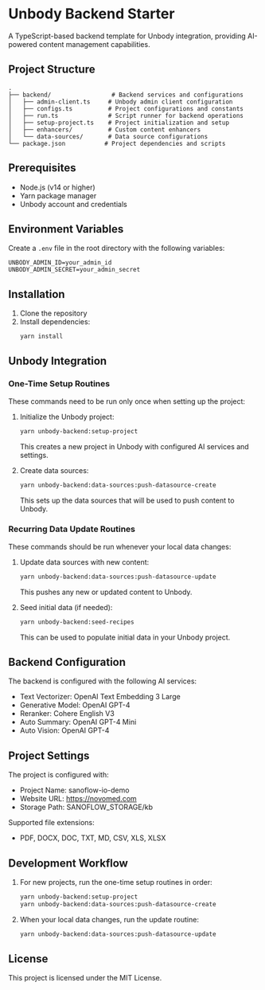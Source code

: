 # Unbody Backend Starter

A TypeScript-based backend template for Unbody integration, providing AI-powered content management capabilities.

## Project Structure

```
.
├── backend/                 # Backend services and configurations
│   ├── admin-client.ts     # Unbody admin client configuration
│   ├── configs.ts          # Project configurations and constants
│   ├── run.ts              # Script runner for backend operations
│   ├── setup-project.ts    # Project initialization and setup
│   ├── enhancers/          # Custom content enhancers
│   └── data-sources/       # Data source configurations
└── package.json           # Project dependencies and scripts
```

## Prerequisites

- Node.js (v14 or higher)
- Yarn package manager
- Unbody account and credentials

## Environment Variables

Create a `.env` file in the root directory with the following variables:

```env
UNBODY_ADMIN_ID=your_admin_id
UNBODY_ADMIN_SECRET=your_admin_secret
```

## Installation

1. Clone the repository
2. Install dependencies:
   ```bash
   yarn install
   ```

## Unbody Integration

### One-Time Setup Routines

These commands need to be run only once when setting up the project:

1. Initialize the Unbody project:
   ```bash
   yarn unbody-backend:setup-project
   ```
   This creates a new project in Unbody with configured AI services and settings.

2. Create data sources:
   ```bash
   yarn unbody-backend:data-sources:push-datasource-create
   ```
   This sets up the data sources that will be used to push content to Unbody.

### Recurring Data Update Routines

These commands should be run whenever your local data changes:

1. Update data sources with new content:
   ```bash
   yarn unbody-backend:data-sources:push-datasource-update
   ```
   This pushes any new or updated content to Unbody.

2. Seed initial data (if needed):
   ```bash
   yarn unbody-backend:seed-recipes
   ```
   This can be used to populate initial data in your Unbody project.

## Backend Configuration

The backend is configured with the following AI services:

- Text Vectorizer: OpenAI Text Embedding 3 Large
- Generative Model: OpenAI GPT-4
- Reranker: Cohere English V3
- Auto Summary: OpenAI GPT-4 Mini
- Auto Vision: OpenAI GPT-4

## Project Settings

The project is configured with:
- Project Name: sanoflow-io-demo
- Website URL: https://novomed.com
- Storage Path: SANOFLOW_STORAGE/kb

Supported file extensions:
- PDF, DOCX, DOC, TXT, MD, CSV, XLS, XLSX

## Development Workflow

1. For new projects, run the one-time setup routines in order:
   ```bash
   yarn unbody-backend:setup-project
   yarn unbody-backend:data-sources:push-datasource-create
   ```

2. When your local data changes, run the update routine:
   ```bash
   yarn unbody-backend:data-sources:push-datasource-update
   ```

## License

This project is licensed under the MIT License. 